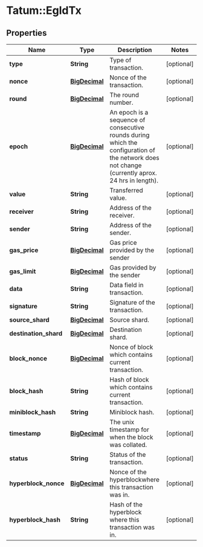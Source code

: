 # Tatum::EgldTx

## Properties
Name | Type | Description | Notes
------------ | ------------- | ------------- | -------------
**type** | **String** | Type of transaction. | [optional] 
**nonce** | [**BigDecimal**](BigDecimal.md) | Nonce of the transaction. | [optional] 
**round** | [**BigDecimal**](BigDecimal.md) | The round number. | [optional] 
**epoch** | [**BigDecimal**](BigDecimal.md) | An epoch is a sequence of consecutive rounds during which the configuration of the network does not change (currently aprox. 24 hrs in length). | [optional] 
**value** | **String** | Transferred value. | [optional] 
**receiver** | **String** | Address of the receiver. | [optional] 
**sender** | **String** | Address of the sender. | [optional] 
**gas_price** | [**BigDecimal**](BigDecimal.md) | Gas price provided by the sender | [optional] 
**gas_limit** | [**BigDecimal**](BigDecimal.md) | Gas provided by the sender | [optional] 
**data** | **String** | Data field in transaction. | [optional] 
**signature** | **String** | Signature of the transaction. | [optional] 
**source_shard** | [**BigDecimal**](BigDecimal.md) | Source shard. | [optional] 
**destination_shard** | [**BigDecimal**](BigDecimal.md) | Destination shard. | [optional] 
**block_nonce** | [**BigDecimal**](BigDecimal.md) | Nonce of block which contains current transaction. | [optional] 
**block_hash** | **String** | Hash of block which contains current transaction. | [optional] 
**miniblock_hash** | **String** | Miniblock hash. | [optional] 
**timestamp** | [**BigDecimal**](BigDecimal.md) | The unix timestamp for when the block was collated. | [optional] 
**status** | **String** | Status of the transaction. | [optional] 
**hyperblock_nonce** | [**BigDecimal**](BigDecimal.md) | Nonce of the hyperblockwhere this transaction was in. | [optional] 
**hyperblock_hash** | **String** | Hash of the hyperblock where this transaction was in. | [optional] 


